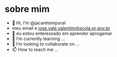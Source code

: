 # sobre mim
- 👋 Hi, I’m @jacaretemporal
- meu email e jose.vale.valentim@scola.pr.gov.br
- 👀 eu estou enteressado em aprender aprogamar
- 🌱 I’m currently learning ...
- 💞️ I’m looking to collaborate on ...
- 📫 How to reach me ...

<!---
jacaretemporal/jacaretemporal is a ✨ special ✨ repository because its `README.md` (this file) appears on your GitHub profile.
You can click the Preview link to take a look at your changes.
--->
